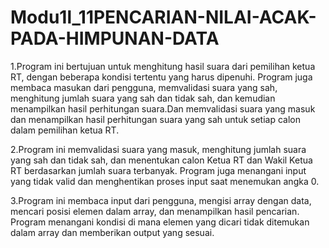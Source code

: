 # Modu1l_11PENCARIAN-NILAI-ACAK-PADA-HIMPUNAN-DATA
1.Program ini bertujuan untuk menghitung hasil suara dari pemilihan ketua RT, dengan beberapa kondisi tertentu yang harus dipenuhi. Program juga membaca masukan dari pengguna, memvalidasi suara yang sah, menghitung jumlah suara yang sah dan tidak sah, dan kemudian menampilkan hasil perhitungan suara.Dan memvalidasi suara yang masuk dan menampilkan hasil perhitungan suara yang sah untuk setiap calon dalam pemilihan ketua RT.

2.Program ini memvalidasi suara yang masuk, menghitung jumlah suara yang sah dan tidak sah, dan menentukan calon Ketua RT dan Wakil Ketua RT berdasarkan jumlah suara terbanyak. Program juga menangani input yang tidak valid dan menghentikan proses input saat menemukan angka 0.

3.Program ini membaca input dari pengguna, mengisi array dengan data, mencari posisi elemen dalam array, dan menampilkan hasil pencarian. Program menangani kondisi di mana elemen yang dicari tidak ditemukan dalam array dan memberikan output yang sesuai.
